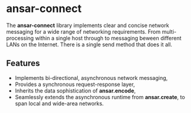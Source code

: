 # ansar-connect

The **ansar-connect** library implements clear and concise network messaging for a wide range
of networking requirements. From multi-processing within a single host through to messaging
beween different LANs on the Internet. There is a single send method that does it all.

## Features

- Implements bi-directional, asynchronous network messaging,
- Provides a synchronous request-response layer,
- Inherits the data sophistication of **ansar.encode**,
- Seamlessly extends the asynchronous runtime from **ansar.create**, to span local and wide-area networks.

